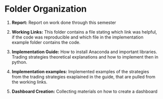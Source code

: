 # Folder Organization 

1. **Report:** Report on work done through this semester

1. **Working Links:** This folder contains a file stating which link was helpful, if the code was reproducible and which file in the implementation example folder contains the code.

1. **Implementation Guide:** How to install Anaconda and important libraries. Trading strategies theoretical explanations and how to implement then in python.

1. **Implementation examples:** Implemented examples of the strategies from the trading strategies exaplained in the guide, that are pulled from the working links.

1. **Dashboard Creation:** Collecting materials on how to create a dashboard


<h1>


